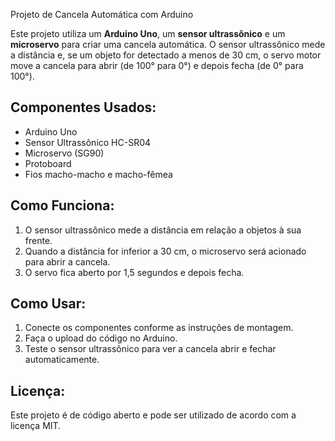 Projeto de Cancela Automática com Arduino

Este projeto utiliza um **Arduino Uno**, um **sensor ultrassônico** e um **microservo** para criar uma cancela automática. O sensor ultrassônico mede a distância e, se um objeto for detectado a menos de 30 cm, o servo motor move a cancela para abrir (de 100° para 0°) e depois fecha (de 0° para 100°).

## Componentes Usados:
- Arduino Uno
- Sensor Ultrassônico HC-SR04
- Microservo (SG90)
- Protoboard
- Fios macho-macho e macho-fêmea

## Como Funciona:
1. O sensor ultrassônico mede a distância em relação a objetos à sua frente.
2. Quando a distância for inferior a 30 cm, o microservo será acionado para abrir a cancela.
3. O servo fica aberto por 1,5 segundos e depois fecha.

## Como Usar:
1. Conecte os componentes conforme as instruções de montagem.
2. Faça o upload do código no Arduino.
3. Teste o sensor ultrassônico para ver a cancela abrir e fechar automaticamente.

## Licença:
Este projeto é de código aberto e pode ser utilizado de acordo com a licença MIT.
